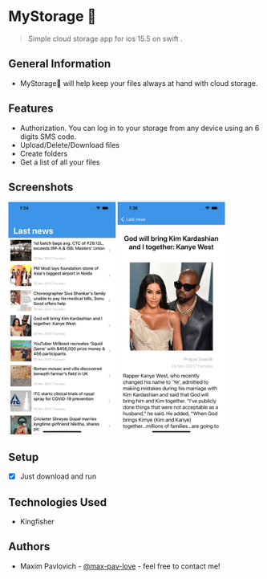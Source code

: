 # MyStorage 📂
> Simple cloud storage app for ios 15.5 on swift .
## General Information
- MyStorage📂 will help keep your files always at hand with cloud storage.
## Features
- Authorization. You can log in to your storage from any device using an 6 digits SMS code.
- Upload/Delete/Download files
- Create folders
- Get a list of all your files

## Screenshots

<img src="https://github.com/max-pav-love/lastNews/blob/main/Screenshots/MainScreen.png" width="214" height="463">  <img src="https://github.com/max-pav-love/lastNews/blob/main/Screenshots/DetailScreen.png" width="214" height="463">

## Setup
- [x] Just download and run

## Technologies Used
- Kingfisher

## Authors
- Maxim Pavlovich - [@max-pav-love](https://github.com/max-pav-love) - feel free to contact me!
